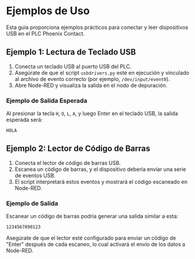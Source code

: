 # Ejemplos de Uso

Esta guía proporciona ejemplos prácticos para conectar y leer dispositivos USB en el PLC Phoenix Contact.

## Ejemplo 1: Lectura de Teclado USB

1. Conecta un teclado USB al puerto USB del PLC.
2. Asegúrate de que el script `usbdrivers.py` esté en ejecución y vinculado al archivo de evento correcto (por ejemplo, `/dev/input/event0`).
3. Abre Node-RED y visualiza la salida en el nodo de depuración.

### Ejemplo de Salida Esperada

Al presionar la tecla `H`, `O`, `L`, `A`, y luego Enter en el teclado USB, la salida esperada será:

``` HOLA ```

## Ejemplo 2: Lector de Código de Barras

1. Conecta el lector de código de barras USB.
2. Escanea un código de barras, y el dispositivo debería enviar una serie de eventos USB.
3. El script interpretará estos eventos y mostrará el código escaneado en Node-RED.

### Ejemplo de Salida

Escanear un código de barras podría generar una salida similar a esta:

```1234567890123```

Asegúrate de que el lector esté configurado para enviar un código de "Enter" después de cada escaneo, lo cual activará el envío de los datos a Node-RED.
